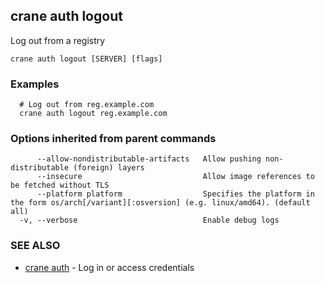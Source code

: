 ## crane auth logout

Log out from a registry

```
crane auth logout [SERVER] [flags]
```

### Examples

```
  # Log out from reg.example.com
  crane auth logout reg.example.com
```


### Options inherited from parent commands

```
      --allow-nondistributable-artifacts   Allow pushing non-distributable (foreign) layers
      --insecure                           Allow image references to be fetched without TLS
      --platform platform                  Specifies the platform in the form os/arch[/variant][:osversion] (e.g. linux/amd64). (default all)
  -v, --verbose                            Enable debug logs
```

### SEE ALSO

* [crane auth](crane_auth.md)	 - Log in or access credentials

